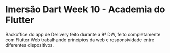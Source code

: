 # Imersão Dart Week 10 - Academia do Flutter

Backoffice do app de Delivery feito durante a 9ª DW, feito completamente com Flutter Web trabalhando princípios da web e responsividade entre diferentes dispositivos.
